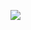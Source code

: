 [![](https://jitpack.io/v/akteruzzaman816/TestApplication.svg)](https://jitpack.io/#akteruzzaman816/TestApplication)

